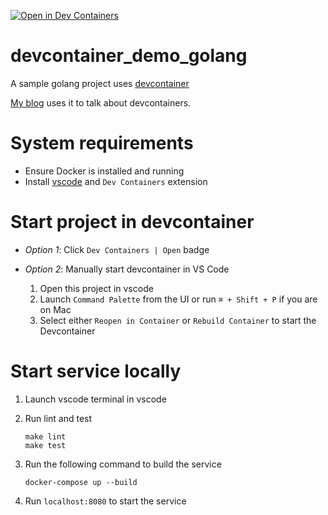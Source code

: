 
[![Open in Dev Containers](https://img.shields.io/static/v1?label=Dev%20Containers&message=Open&color=blue&logo=visualstudiocode)](https://vscode.dev/redirect?url=vscode://ms-vscode-remote.remote-containers/cloneInVolume?url=git@github.com:wujiayi101/devcontainer_demo_golang.git)


# devcontainer_demo_golang

A sample golang project uses [devcontainer](https://code.visualstudio.com/docs/devcontainers/containers)

[My blog](https://wu101.com/blog/devcontainer-the-introduction/) uses it to talk about devcontainers.

# System requirements

* Ensure Docker is installed and running
* Install [vscode](https://code.visualstudio.com/) and `Dev Containers` extension

# Start project in devcontainer

* *Option 1*: Click `Dev Containers | Open` badge

* *Option 2*: Manually start devcontainer in VS Code
    1. Open this project in vscode
    1. Launch `Command Palette` from the UI or run `⌘ + Shift + P` if you are on Mac
    1. Select either `Reopen in Container` or `Rebuild Container` to start the Devcontainer


# Start service locally

1. Launch vscode terminal in vscode

1. Run lint and test

    ```
    make lint
    make test
    ```

1. Run the following command to build the service

    ```
    docker-compose up --build
    ```
1. Run `localhost:8080` to start the service
